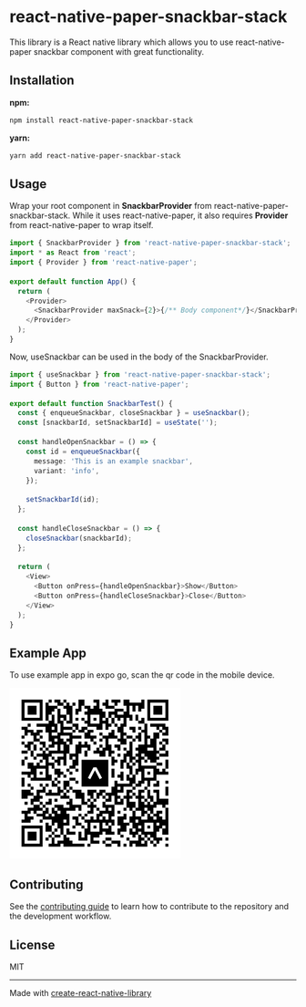 # react-native-paper-snackbar-stack

This library is a React native library which allows you to use react-native-paper snackbar component with great functionality.

## Installation

**npm:**

```sh
npm install react-native-paper-snackbar-stack
```

**yarn:**

```sh
yarn add react-native-paper-snackbar-stack
```

## Usage

Wrap your root component in **SnackbarProvider** from react-native-paper-snackbar-stack. While it uses react-native-paper, it also requires **Provider** from react-native-paper to wrap itself.

```ts
import { SnackbarProvider } from 'react-native-paper-snackbar-stack';
import * as React from 'react';
import { Provider } from 'react-native-paper';

export default function App() {
  return (
    <Provider>
      <SnackbarProvider maxSnack={2}>{/** Body component*/}</SnackbarProvider>
    </Provider>
  );
}
```

Now, useSnackbar can be used in the body of the SnackbarProvider.

```ts
import { useSnackbar } from 'react-native-paper-snackbar-stack';
import { Button } from 'react-native-paper';

export default function SnackbarTest() {
  const { enqueueSnackbar, closeSnackbar } = useSnackbar();
  const [snackbarId, setSnackbarId] = useState('');

  const handleOpenSnackbar = () => {
    const id = enqueueSnackbar({
      message: 'This is an example snackbar',
      variant: 'info',
    });

    setSnackbarId(id);
  };

  const handleCloseSnackbar = () => {
    closeSnackbar(snackbarId);
  };

  return (
    <View>
      <Button onPress={handleOpenSnackbar}>Show</Button>
      <Button onPress={handleCloseSnackbar}>Close</Button>
    </View>
  );
}
```

## Example App

To use example app in expo go, scan the qr code in the mobile device.

<img alt="react-native-paper" src="docs/assets/expo-go.svg" width="300">

## Contributing

See the [contributing guide](CONTRIBUTING.md) to learn how to contribute to the repository and the development workflow.

## License

MIT

---

Made with [create-react-native-library](https://github.com/callstack/react-native-builder-bob)
